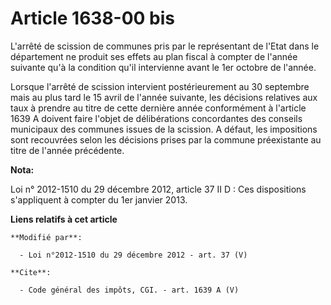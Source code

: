 # Article 1638-00 bis

L'arrêté de scission de communes pris par le représentant de l'Etat dans le département ne produit ses effets au plan fiscal
à compter de l'année suivante qu'à la condition qu'il intervienne avant le 1er octobre de l'année. 

Lorsque l'arrêté de scission intervient postérieurement au 30 septembre mais au plus tard le 15 avril de l'année suivante,
les décisions relatives aux taux à prendre au titre de cette dernière année conformément à l'article 1639 A doivent faire
l'objet de délibérations concordantes des conseils municipaux des communes issues de la scission. A défaut, les impositions
sont recouvrées selon les décisions prises par la commune préexistante au titre de l'année précédente.

**Nota:**

Loi n° 2012-1510 du 29 décembre 2012, article 37 II D : Ces dispositions s'appliquent à compter du 1er janvier 2013.

**Liens relatifs à cet article**

	**Modifié par**:

	  - Loi n°2012-1510 du 29 décembre 2012 - art. 37 (V)

	**Cite**:

	  - Code général des impôts, CGI. - art. 1639 A (V)
